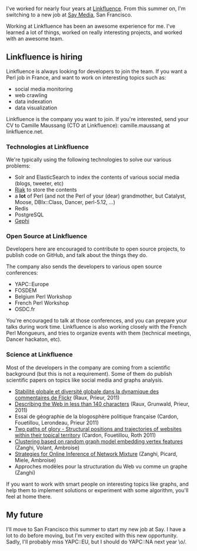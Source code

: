 I've worked for nearly four years at [Linkfluence](http://linkfluence.net/).  From this summer on, I'm switching to a new job at [Say Media](http://saymedia.com/), San Francisco.

Working at Linkfluence has been an awesome experience for me. I've learned a lot of things, worked on really interesting projects, and worked with an awesome team.

## Linkfluence is hiring

Linkfluence is always looking for developers to join the team. If you want a Perl job in France, and want to work on interesting topics such as:

 * social media monitoring
 * web crawling
 * data indexation
 * data visualization

Linkfluence is the company you want to join. If you're interested, send your CV to Camille Maussang (CTO at Linkfluence): camille.maussang at linkfluence.net.

### Technologies at Linkfluence

We're typically using the following technologies to solve our various problems:

 * Solr and ElasticSearch to index the contents of various social media (blogs, tweeter, etc)
 * [Riak](http://labs.linkfluence.net/nosql/2011/03/07/moving_from_couchdb_to_riak.html) to store the contents
 * a **lot** of Perl (and not the Perl of your (dear) grandmother, but Catalyst, Moose, DBIx::Class, Dancer, perl-5.12, ...)
 * Redis
 * PostgreSQL
 * [Gephi](http://gephi.org/)

### Open Source at Linkfluence

Developers here are encouraged to contribute to open source projects, to publish code on GitHub, and talk about the things they do.

The company also sends the developers to various open source conferences:

 * YAPC::Europe
 * FOSDEM
 * Belgium Perl Workshop
 * French Perl Workshop
 * OSDC.fr

You're encouraged to talk at those conferences, and you can prepare your talks during work time. Linkfluence is also working closely with the French Perl Mongueurs, and tries to organize events with them (technical meetings, Dancer hackaton, etc).
 
### Science at Linkfluence

Most of the developers in the company are coming from a scientific background (but this is not a requirement). Some of them do publish scientific papers on topics like social media and graphs analysis.

 * [Stabilité globale et diversité globale dans la dynamique des commentaires de Flickr](http://www.liafa.jussieu.fr/~prieur/Publis/TSI2444-RauxPrieurV2.pdf) (Raux, Prieur, 2011)
 * [Describing the Web in less than 140 characters](http://www.icwsm.org/2011/index.php) (Raux, Grunwald, Prieur, 2011)
 * Essai de géographie de la blogosphère politique française (Cardon, Fouetillou, Lerondeau, Prieur 2011)
 * [Two paths of glory - Structural positions and trajectories of websites within their topical territory](http://www.icwsm.org/2011/index.php) (Cardon, Fouetillou, Roth 2011)
 * [Clustering based on random graph model embedding vertex features](http://linkinghub.elsevier.com/retrieve/pii/S0167865510000413) (Zanghi, Volant, Ambroise)
 * [Strategies for Online Inference of Network Mixture](http://lbbe.univ-lyon1.fr/annexes/franck.../SSB-RR-14-online-estimation.pdf) (Zanghi, Picard, Miele, Ambroise)
 * Approches modèles pour la structuration du Web vu comme un graphe (Zanghi)

If you want to work with smart people on interesting topics like graphs, and help them to implement solutions or experiment with some algorithm, you'll feel at home there. 
 
## My future

I'll move to San Francisco this summer to start my new job at Say. I have a lot to do before moving, but I'm very excited with this new opportunity. Sadly, I'll probably miss YAPC::EU, but I should do YAPC::NA next year \o/.
